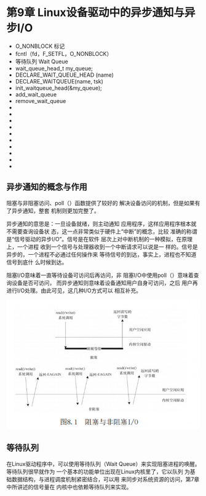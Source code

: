 # 第9章 Linux设备驱动中的异步通知与异步I/O


- O_NONBLOCK 标记
- fcntl（fd，F_SETFL，O_NONBLOCK）
- 等待队列 Wait Queue
- wait_queue_head_t my_queue;
- DECLARE_WAIT_QUEUE_HEAD (name)
- DECLARE_WAITQUEUE(name, tsk)
- init_waitqueue_head(&my_queue);
- add_wait_queue
- remove_wait_queue
-
-
-
-
-
-
-
-
-
-

## 异步通知的概念与作用

阻塞与非阻塞访问、poll（）函数提供了较好的
解决设备访问的机制，但是如果有了异步通知，整套
机制则更加完整了。

异步通知的意思是：一旦设备就绪，则主动通知
应用程序，这样应用程序根本就不需要查询设备状
态，这一点非常类似于硬件上“中断”的概念，比较
准确的称谓是“信号驱动的异步I/O”。信号是在软件
层次上对中断机制的一种模拟，在原理上，一个进程
收到一个信号与处理器收到一个中断请求可以说是一
样的。信号是异步的，一个进程不必通过任何操作来
等待信号的到达，事实上，进程也不知道信号到底什
么时候到达。


阻塞I/O意味着一直等待设备可访问后再访问，非
阻塞I/O中使用poll（）意味着查询设备是否可访问，
而异步通知则意味着设备通知用户自身可访问，之后
用户再进行I/O处理。由此可见，这几种I/O方式可以
相互补充。


![eagain-sync-io](images/eagain-sync-io.png)



## 等待队列

在Linux驱动程序中，可以使用等待队列（Wait
Queue）来实现阻塞进程的唤醒。等待队列很早就作为
一个基本的功能单位出现在Linux内核里了，它以队列
为基础数据结构，与进程调度机制紧密结合，可以用
来同步对系统资源的访问，第7章中所讲述的信号量在
内核中也依赖等待队列来实现。

